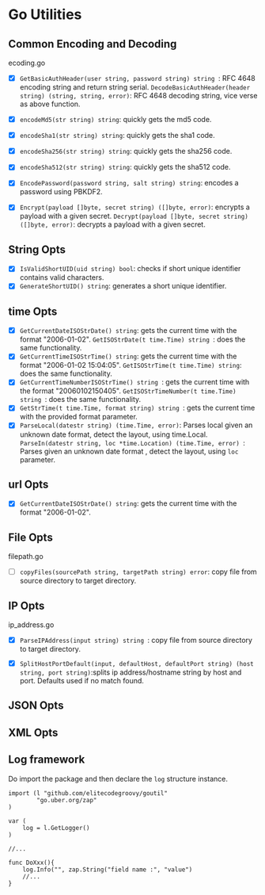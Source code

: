 # Go Utilities

## Common Encoding and Decoding
ecoding.go

- [x] `GetBasicAuthHeader(user string, password string) string `: RFC 4648 encoding string and return string serial. 
      `DecodeBasicAuthHeader(header string) (string, string, error)`: RFC 4648 decoding string, vice verse as above function.
- [x] `encodeMd5(str string) string`: quickly gets the md5 code.
- [x] `encodeSha1(str string) string`: quickly gets the sha1 code.
- [x] `encodeSha256(str string) string`: quickly gets the sha256 code.
- [x] `encodeSha512(str string) string`: quickly gets the sha512 code.
- [x] `EncodePassword(password string, salt string) string`:  encodes a password using PBKDF2.
- [x] `Encrypt(payload []byte, secret string) ([]byte, error)`: encrypts a payload with a given secret.
      `Decrypt(payload []byte, secret string) ([]byte, error)`: decrypts a payload with a given secret.
       
       
## String Opts

- [x] `IsValidShortUID(uid string) bool`:  checks if short unique identifier contains valid characters.
- [x] `GenerateShortUID() string`:  generates a short unique identifier.

## time Opts

- [x] `GetCurrentDateISOStrDate() string`:  gets the current time with the format "2006-01-02".
      `GetISOStrDate(t time.Time) string `: does the same functionality.
- [x] `GetCurrentTimeISOStrTime() string`:  gets the current time with the format "2006-01-02 15:04:05".
      `GetISOStrTime(t time.Time) string`: does the same functionality.
- [x] `GetCurrentTimeNumberISOStrTime() string `:  gets the current time with the format "20060102150405".
      `GetISOStrTimeNumber(t time.Time) string `: does the same functionality.
- [x] `GetStrTime(t time.Time, format string) string `:  gets the current time with the provided format parameter.
- [x] `ParseLocal(datestr string) (time.Time, error)`: Parses local given an unknown date format, detect the layout, using time.Local.
      `ParseIn(datestr string, loc *time.Location) (time.Time, error) `: Parses given an unknown date format , detect the layout, using `loc` parameter.

## url Opts

- [x] `GetCurrentDateISOStrDate() string`:  gets the current time with the format "2006-01-02".


## File Opts
filepath.go

- [ ] `copyFiles(sourcePath string, targetPath string) error`: copy file from source directory to target directory.  
    
## IP Opts
ip_address.go

- [x] `ParseIPAddress(input string) string `: copy file from source directory to target directory.  
- [x] `SplitHostPortDefault(input, defaultHost, defaultPort string) (host string, port string)`:splits ip address/hostname string by host and port. Defaults used if no match found.

      
## JSON Opts


## XML Opts





       
## Log framework

Do import the package and then declare the `log` structure instance.

```
import (l "github.com/elitecodegroovy/goutil"
        "go.uber.org/zap"
)

var ( 
    log = l.GetLogger()
)

//...

func DoXxx(){
    log.Info("", zap.String("field name :", "value")
    //...
}
```

